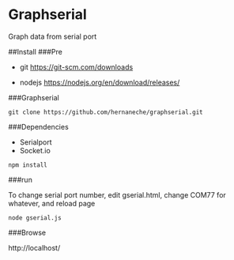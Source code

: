 # Graphserial
Graph data from serial port

##Install
###Pre

* git https://git-scm.com/downloads

* nodejs https://nodejs.org/en/download/releases/

###Graphserial

```git clone https://github.com/hernaneche/graphserial.git```

###Dependencies

* Serialport
* Socket.io

```npm install```

###run

To change serial port number, edit gserial.html, change COM77 for whatever, and reload page

```node gserial.js```

###Browse

http://localhost/



